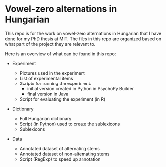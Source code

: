 # Vowel-zero alternations in Hungarian

This repo is for the work on vowel-zero alternations in Hungarian that I have done for my PhD thesis at MIT. The files in this repo are organized based on what part of the project they are relevant to. 

Here is an overview of what can be found in this repo:

* Experiment
  * Pictures used in the experiment
  * List of experimental items
  * Scripts for running the experiment:
    * initial version created in Python in PsychoPy Builder
    * final version in Java
  * Script for evaluating the experiment (in R)
 
* Dictionary
  * Full Hungarian dictionary
  * Script (in Python) used to create the sublexicons
  * Sublexicons

* Data
  * Annotated dataset of alternating stems
  * Annotated dataset of non-alternating stems
  * Script (RegExp) to speed up annotation
